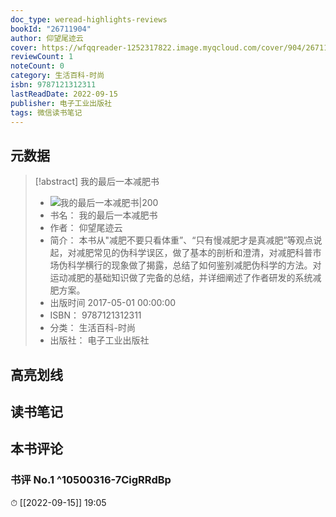 ```yaml
---
doc_type: weread-highlights-reviews
bookId: "26711904"
author: 仰望尾迹云
cover: https://wfqqreader-1252317822.image.myqcloud.com/cover/904/26711904/t7_26711904.jpg
reviewCount: 1
noteCount: 0
category: 生活百科-时尚
isbn: 9787121312311
lastReadDate: 2022-09-15
publisher: 电子工业出版社
tags: 微信读书笔记
---
```


## 元数据

> [!abstract] 我的最后一本减肥书
> - ![ 我的最后一本减肥书|200](https://wfqqreader-1252317822.image.myqcloud.com/cover/904/26711904/t7_26711904.jpg)
> - 书名： 我的最后一本减肥书
> - 作者： 仰望尾迹云
> - 简介： 本书从&quot;减肥不要只看体重”、“只有慢减肥才是真减肥”等观点说起，对减肥常见的伪科学误区，做了基本的剖析和澄清，对减肥科普市场伪科学横行的现象做了揭露，总结了如何鉴别减肥伪科学的方法。对运动减肥的基础知识做了完备的总结，并详细阐述了作者研发的系统减肥方案。
> - 出版时间 2017-05-01 00:00:00
> - ISBN： 9787121312311
> - 分类： 生活百科-时尚
> - 出版社： 电子工业出版社

## 高亮划线

## 读书笔记

## 本书评论

### 书评 No.1  ^10500316-7CigRRdBp
⏱ [[2022-09-15]]  19:05
